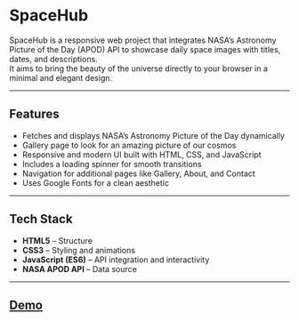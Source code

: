 # SpaceHub

SpaceHub is a responsive web project that integrates NASA’s Astronomy Picture of the Day (APOD) API to showcase daily space images with titles, dates, and descriptions.  
It aims to bring the beauty of the universe directly to your browser in a minimal and elegant design.

---

## Features

- Fetches and displays NASA’s Astronomy Picture of the Day dynamically
- Gallery page to look for an amazing picture of our cosmos  
- Responsive and modern UI built with HTML, CSS, and JavaScript  
- Includes a loading spinner for smooth transitions  
- Navigation for additional pages like Gallery, About, and Contact  
- Uses Google Fonts for a clean aesthetic

---

## Tech Stack

- **HTML5** – Structure  
- **CSS3** – Styling and animations  
- **JavaScript (ES6)** – API integration and interactivity  
- **NASA APOD API** – Data source  

---

## [Demo](https://abhinesh.me/spacehub/)
